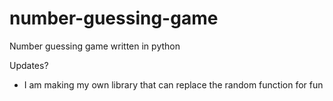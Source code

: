 # number-guessing-game
Number guessing game written in python

Updates?
- I am making my own library that can replace the random function for fun
